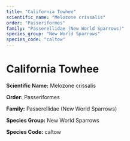 ```yaml
---
title: "California Towhee"
scientific_name: "Melozone crissalis"
order: "Passeriformes"
family: "Passerellidae (New World Sparrows)"
species_group: "New World Sparrows"
species_code: "caltow"
---
```


# California Towhee

**Scientific Name:** Melozone crissalis

**Order:** Passeriformes

**Family:** Passerellidae (New World Sparrows)

**Species Group:** New World Sparrows

**Species Code:** caltow
